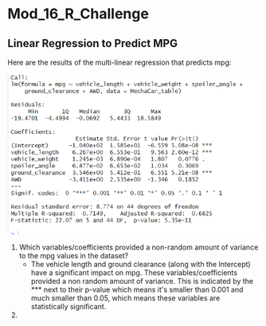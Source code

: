 # Mod_16_R_Challenge

## Linear Regression to Predict MPG
Here are the results of the multi-linear regression that predicts mpg:

![Deliverable_1_Linear_Reg.png](https://github.com/tylerwe19/Mod_16_R_Challenge/blob/main/Deliverable_1_Linear_Reg.PNG)


 1. Which variables/coefficients provided a non-random amount of variance to the mpg values in the dataset?
    * The vehicle length and ground clearance (along with the Intercept) have a significant impact on mpg. These variables/coefficients provided a non random amount of variance. This is indicated by the *** next to their p-value which means it's smaller than 0.001 and much smaller than 0.05, which means these variables are statistically significant. 
 2. 
